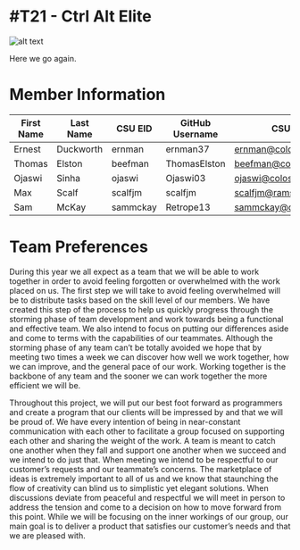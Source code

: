 <h1>#T21 - Ctrl Alt Elite</h1>

![alt text][logo]

[logo]: https://github.com/CSU-CS-314-Fall-2021/t21/blob/main/team/images/linus2.jpg



Here we go again. 

<h1>Member Information</h1>

First Name | Last Name | CSU EID | GitHub Username | CSU Email
-----------|-----------|---------|-----------------|----------
Ernest     |Duckworth  |ernman   | ernman37        |ernman@colostate.edu
Thomas     |Elston     |beefman  | ThomasElston    |beefman@colostate.edu
Ojaswi     |Sinha      |ojaswi   |Ojaswi03         |ojaswi@colostate.edu
Max        |Scalf      |scalfjm  |scalfjm          |scalfjm@rams.colostate.edu
Sam        |McKay      |sammckay |Retrope13        |sammckay@colostate.edu


<h1> Team Preferences </h1>
During this year we all expect as a team that we will be able to work together in order to avoid feeling forgotten or overwhelmed with the work placed on us. The first step we will take to avoid feeling overwhelmed will be to distribute tasks based on the skill level of our members. We have created this step of the process to help us quickly progress through the storming phase of team development and work towards being a functional and effective team. We also intend to focus on putting our differences aside and come to terms with the capabilities of our teammates. Although the storming phase of any team can’t be totally avoided we hope that by meeting two times a week we can discover how well we work together, how we can improve, and the general pace of our work. Working together is the backbone of any team and the sooner we can work together the more efficient we will be.
  
Throughout this project, we will put our best foot forward as programmers and create a program that our clients will be impressed by and that we will be proud of. We have every intention of being in near-constant communication with each other to facilitate a group focused on supporting each other and sharing the weight of the work. A team is meant to catch one another when they fall and support one another when we succeed and we intend to do just that. When meeting we intend to be respectful to our customer’s requests and our teammate’s concerns. The marketplace of ideas is extremely important to all of us and we know that staunching the flow of creativity can blind us to simplistic yet elegant solutions. 
When discussions deviate from peaceful and respectful we will meet in person to address the tension and come to a decision on how to move forward from this point. While we will be focusing on the inner workings of our group, our main goal is to deliver a product that satisfies our customer’s needs and that we are pleased with. 

